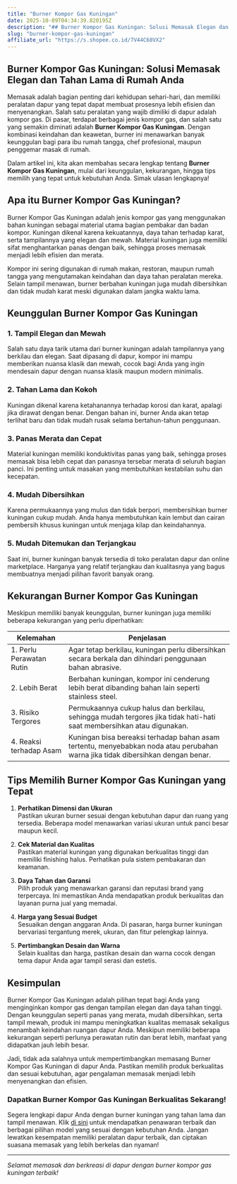 ```yaml
---
title: "Burner Kompor Gas Kuningan"
date: 2025-10-09T04:34:39.820195Z
description: "## Burner Kompor Gas Kuningan: Solusi Memasak Elegan dan Tahan Lama di Rumah Anda..."
slug: "burner-kompor-gas-kuningan"
affiliate_url: "https://s.shopee.co.id/7V44C68VX2"
---
```

## Burner Kompor Gas Kuningan: Solusi Memasak Elegan dan Tahan Lama di Rumah Anda

Memasak adalah bagian penting dari kehidupan sehari-hari, dan memiliki peralatan dapur yang tepat dapat membuat prosesnya lebih efisien dan menyenangkan. Salah satu peralatan yang wajib dimiliki di dapur adalah kompor gas. Di pasar, terdapat berbagai jenis kompor gas, dan salah satu yang semakin diminati adalah **Burner Kompor Gas Kuningan**. Dengan kombinasi keindahan dan keawetan, burner ini menawarkan banyak keunggulan bagi para ibu rumah tangga, chef profesional, maupun penggemar masak di rumah.

Dalam artikel ini, kita akan membahas secara lengkap tentang **Burner Kompor Gas Kuningan**, mulai dari keunggulan, kekurangan, hingga tips memilih yang tepat untuk kebutuhan Anda. Simak ulasan lengkapnya!

## Apa itu Burner Kompor Gas Kuningan?

Burner Kompor Gas Kuningan adalah jenis kompor gas yang menggunakan bahan kuningan sebagai material utama bagian pembakar dan badan kompor. Kuningan dikenal karena kekuatannya, daya tahan terhadap karat, serta tampilannya yang elegan dan mewah. Material kuningan juga memiliki sifat menghantarkan panas dengan baik, sehingga proses memasak menjadi lebih efisien dan merata.

Kompor ini sering digunakan di rumah makan, restoran, maupun rumah tangga yang mengutamakan keindahan dan daya tahan peralatan mereka. Selain tampil menawan, burner berbahan kuningan juga mudah dibersihkan dan tidak mudah karat meski digunakan dalam jangka waktu lama.

## Keunggulan Burner Kompor Gas Kuningan

### 1. Tampil Elegan dan Mewah

Salah satu daya tarik utama dari burner kuningan adalah tampilannya yang berkilau dan elegan. Saat dipasang di dapur, kompor ini mampu memberikan nuansa klasik dan mewah, cocok bagi Anda yang ingin mendesain dapur dengan nuansa klasik maupun modern minimalis.

### 2. Tahan Lama dan Kokoh

Kuningan dikenal karena ketahanannya terhadap korosi dan karat, apalagi jika dirawat dengan benar. Dengan bahan ini, burner Anda akan tetap terlihat baru dan tidak mudah rusak selama bertahun-tahun penggunaan.

### 3. Panas Merata dan Cepat

Material kuningan memiliki konduktivitas panas yang baik, sehingga proses memasak bisa lebih cepat dan panasnya tersebar merata di seluruh bagian panci. Ini penting untuk masakan yang membutuhkan kestabilan suhu dan kecepatan.

### 4. Mudah Dibersihkan

Karena permukaannya yang mulus dan tidak berpori, membersihkan burner kuningan cukup mudah. Anda hanya membutuhkan kain lembut dan cairan pembersih khusus kuningan untuk menjaga kilap dan keindahannya.

### 5. Mudah Ditemukan dan Terjangkau

Saat ini, burner kuningan banyak tersedia di toko peralatan dapur dan online marketplace. Harganya yang relatif terjangkau dan kualitasnya yang bagus membuatnya menjadi pilihan favorit banyak orang.

## Kekurangan Burner Kompor Gas Kuningan

Meskipun memiliki banyak keunggulan, burner kuningan juga memiliki beberapa kekurangan yang perlu diperhatikan:

| Kelemahan | Penjelasan |
| --- | --- |
| 1. Perlu Perawatan Rutin | Agar tetap berkilau, kuningan perlu dibersihkan secara berkala dan dihindari penggunaan bahan abrasive. |
| 2. Lebih Berat | Berbahan kuningan, kompor ini cenderung lebih berat dibanding bahan lain seperti stainless steel. |
| 3. Risiko Tergores | Permukaannya cukup halus dan berkilau, sehingga mudah tergores jika tidak hati-hati saat membersihkan atau digunakan. |
| 4. Reaksi terhadap Asam | Kuningan bisa bereaksi terhadap bahan asam tertentu, menyebabkan noda atau perubahan warna jika tidak dibersihkan dengan benar. |

## Tips Memilih Burner Kompor Gas Kuningan yang Tepat

1. **Perhatikan Dimensi dan Ukuran**  
Pastikan ukuran burner sesuai dengan kebutuhan dapur dan ruang yang tersedia. Beberapa model menawarkan variasi ukuran untuk panci besar maupun kecil.

2. **Cek Material dan Kualitas**  
Pastikan material kuningan yang digunakan berkualitas tinggi dan memiliki finishing halus. Perhatikan pula sistem pembakaran dan keamanan.

3. **Daya Tahan dan Garansi**  
Pilih produk yang menawarkan garansi dan reputasi brand yang terpercaya. Ini memastikan Anda mendapatkan produk berkualitas dan layanan purna jual yang memadai.

4. **Harga yang Sesuai Budget**  
Sesuaikan dengan anggaran Anda. Di pasaran, harga burner kuningan bervariasi tergantung merek, ukuran, dan fitur pelengkap lainnya.

5. **Pertimbangkan Desain dan Warna**  
Selain kualitas dan harga, pastikan desain dan warna cocok dengan tema dapur Anda agar tampil serasi dan estetis.

## Kesimpulan

Burner Kompor Gas Kuningan adalah pilihan tepat bagi Anda yang menginginkan kompor gas dengan tampilan elegan dan daya tahan tinggi. Dengan keunggulan seperti panas yang merata, mudah dibersihkan, serta tampil mewah, produk ini mampu meningkatkan kualitas memasak sekaligus menambah keindahan ruangan dapur Anda. Meskipun memiliki beberapa kekurangan seperti perlunya perawatan rutin dan berat lebih, manfaat yang didapatkan jauh lebih besar.

Jadi, tidak ada salahnya untuk mempertimbangkan memasang Burner Kompor Gas Kuningan di dapur Anda. Pastikan memilih produk berkualitas dan sesuai kebutuhan, agar pengalaman memasak menjadi lebih menyenangkan dan efisien.

### Dapatkan Burner Kompor Gas Kuningan Berkualitas Sekarang!

Segera lengkapi dapur Anda dengan burner kuningan yang tahan lama dan tampil menawan. Klik [di sini](https://s.shopee.co.id/7V44C68VX2) untuk mendapatkan penawaran terbaik dan berbagai pilihan model yang sesuai dengan kebutuhan Anda. Jangan lewatkan kesempatan memiliki peralatan dapur terbaik, dan ciptakan suasana memasak yang lebih berkelas dan nyaman!

---

*Selamat memasak dan berkreasi di dapur dengan burner kompor gas kuningan terbaik!*
